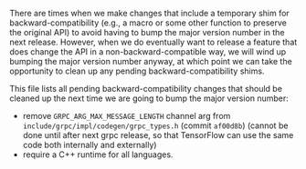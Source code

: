 There are times when we make changes that include a temporary shim for
backward-compatibility (e.g., a macro or some other function to preserve
the original API) to avoid having to bump the major version number in
the next release.  However, when we do eventually want to release a
feature that does change the API in a non-backward-compatible way, we
will wind up bumping the major version number anyway, at which point we
can take the opportunity to clean up any pending backward-compatibility
shims.

This file lists all pending backward-compatibility changes that should
be cleaned up the next time we are going to bump the major version
number:

- remove `GRPC_ARG_MAX_MESSAGE_LENGTH` channel arg from
  `include/grpc/impl/codegen/grpc_types.h` (commit `af00d8b`)
  (cannot be done until after next grpc release, so that TensorFlow can
  use the same code both internally and externally)
- require a C++ runtime for all languages.

